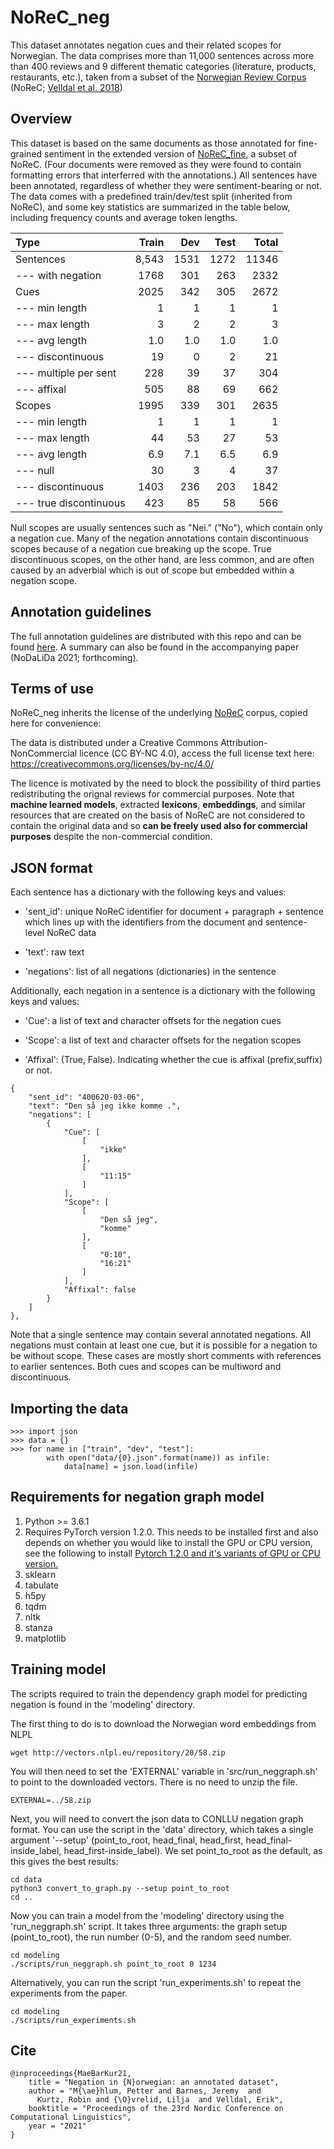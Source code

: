 # NoReC_neg

This dataset annotates negation cues and their related scopes for Norwegian. The data comprises more than 11,000 sentences across more than 400 reviews and 9 different thematic categories (literature, products, restaurants, etc.), taken from  a subset of the [Norwegian Review Corpus](https://github.com/ltgoslo/norec) (NoReC; [Velldal et al. 2018](http://www.lrec-conf.org/proceedings/lrec2018/pdf/851.pdf))


## Overview
This dataset is based on the same documents as those annotated for fine-grained sentiment in the extended version of [NoReC_fine](https://github.com/ltgoslo/norec_fine), a subset of NoReC. (Four documents were removed as they were found to contain formatting errors that interferred with the annotations.) All sentences have been annotated, regardless of whether they were sentiment-bearing or not. The data comes with a predefined train/dev/test split (inherited from NoReC), and some key statistics are summarized in the table below, including frequency counts and average token lengths.


| Type              | Train  | Dev    | Test     |  Total  |
| :--------         |-------:|-------:|-------:  |-------: |
| Sentences         |  8,543 |   1531  |    1272 |   11346 |
| --- with negation |  1768  |   301   |    263  |   2332  |
| Cues           	|  2025  |  342    |    305  |   2672  |
| --- min length    |  1     |  1      |    1    |   1     |
| --- max length    |  3     |  2      |    2    |   3     |
| --- avg length    |  1.0   |  1.0    |   1.0   |   1.0   |
| --- discontinuous |  19    |  0      |   2     |   21    |
| --- multiple per sent| 228 |  39     |   37    |   304   |
| --- affixal       | 505    |   88    |   69    |   662   |
| Scopes            | 1995   |  339    |   301   |    2635 |
| --- min length    | 1      |  1      |   1     |   1     |
| --- max length    | 44     |  53     |  27     |  53     |
| --- avg length    |  6.9   |   7.1   |  6.5    |  6.9    |
| --- null          |  30    |  3      |  4      |  37     |
| --- discontinuous |  1403  |  236    |  203    | 1842    |
| --- true discontinuous | 423 |  85   |  58     | 566     |


Null scopes are usually sentences such as "Nei." ("No"), which contain only a negation cue. Many of the negation annotations contain discontinuous scopes because of a negation cue breaking up the scope. True discontinuous scopes, on the other hand, are less common, and are often caused by an adverbial which is out of scope but embedded within a negation scope.


## Annotation guidelines

The full annotation guidelines are distributed with this repo and can be found [here](annotation_guidelines/guidelines.md). A summary can also be found in the accompanying paper (NoDaLiDa 2021; forthcoming).

## Terms of use
NoReC_neg inherits the license of the underlying [NoReC](https://github.com/ltgoslo/norec) corpus, copied here for convenience:

The data is distributed under a Creative Commons Attribution-NonCommercial licence (CC BY-NC 4.0), access the full license text here: https://creativecommons.org/licenses/by-nc/4.0/

The licence is motivated by the need to block the possibility of third parties redistributing the orignal reviews for commercial purposes. Note that **machine learned models**, extracted **lexicons**, **embeddings**, and similar resources that are created on the basis of NoReC are not considered to contain the original data and so **can be freely used also for commercial purposes** despite the non-commercial condition.


## JSON format

Each sentence has a dictionary with the following keys and values:

* 'sent_id': unique NoReC identifier for document + paragraph + sentence which lines up with the identifiers from the document and sentence-level NoReC data

* 'text': raw text

* 'negations': list of all negations (dictionaries) in the sentence

Additionally, each negation in a sentence is a dictionary with the following keys and values:

* 'Cue': a list of text and character offsets for the negation cues

* 'Scope': a list of text and character offsets for the negation scopes

* 'Affixal': (True, False). Indicating whether the cue is affixal (prefix,suffix) or not.


```
{
	"sent_id": "400620-03-06",
	"text": "Den så jeg ikke komme .",
	"negations": [
		{
			"Cue": [
				[
					"ikke"
				],
				[
					"11:15"
				]
			],
			"Scope": [
				[
					"Den så jeg",
					"komme"
				],
				[
					"0:10",
					"16:21"
				]
			],
			"Affixal": false
		}
	]
},
```

Note that a single sentence may contain several annotated negations. All negations must contain at least one cue, but it is possible for a negation to be without scope. These cases are mostly short comments with references to earlier sentences. Both cues and scopes can be multiword and discontinuous.

## Importing the data

```
>>> import json
>>> data = {}
>>> for name in ["train", "dev", "test"]:
        with open("data/{0}.json".format(name)) as infile:
            data[name] = json.load(infile)
```



## Requirements for negation graph model
1. Python >= 3.6.1
2. Requires PyTorch version 1.2.0. This needs to be installed first and also depends on whether you would like to install the GPU or CPU version, see the following to install [Pytorch 1.2.0 and it's variants of GPU or CPU version.](https://pytorch.org/get-started/previous-versions/#v120)
3. sklearn
4. tabulate
5. h5py
6. tqdm
7. nltk
8. stanza
9. matplotlib



## Training model
The scripts required to train the dependency graph model for predicting negation is found in the 'modeling' directory.

The first thing to do is to download the Norwegian word embeddings from NLPL

```
wget http://vectors.nlpl.eu/repository/20/58.zip
```

You will then need to set the 'EXTERNAL' variable in 'src/run_neggraph.sh' to point to the downloaded vectors. There is no need to unzip the file.

```
EXTERNAL=../58.zip
```

Next, you will need to convert the json data to CONLLU negation graph format. You can use the script in the 'data' directory, which takes a single argument '--setup' (point_to_root, head_final, head_first, head_final-inside_label, head_first-inside_label). We set point_to_root as the default, as this gives the best results:

```
cd data
python3 convert_to_graph.py --setup point_to_root
cd ..
```

Now you can train a model from the 'modeling' directory using the 'run_neggraph.sh' script. It takes three arguments: the graph setup (point_to_root), the run number (0-5), and the random seed number.
```
cd modeling
./scripts/run_neggraph.sh point_to_root 0 1234
```

Alternatively, you can run the script 'run_experiments.sh' to repeat the experiments from the paper.
```
cd modeling
./scripts/run_experiments.sh
```



## Cite

```
@inproceedings{MaeBarKur21,
    title = "Negation in {N}orwegian: an annotated dataset",
    author = "M{\ae}hlum, Petter and Barnes, Jeremy  and
      Kurtz, Robin and {\O}vrelid, Lilja  and Velldal, Erik",
    booktitle = "Proceedings of the 23rd Nordic Conference on Computational Linguistics",
    year = "2021"
}

```
